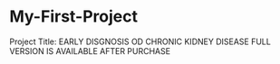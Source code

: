 # My-First-Project
Project Title: EARLY DISGNOSIS OD CHRONIC KIDNEY DISEASE
FULL VERSION IS AVAILABLE AFTER PURCHASE
